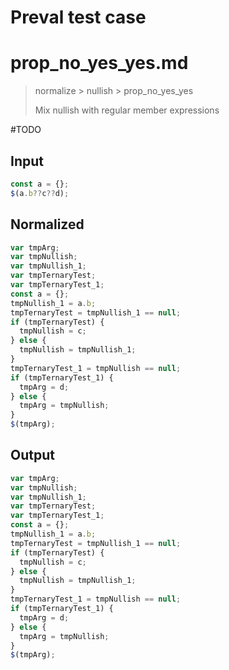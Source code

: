# Preval test case

# prop_no_yes_yes.md

> normalize > nullish > prop_no_yes_yes
>
> Mix nullish with regular member expressions

#TODO

## Input

`````js filename=intro
const a = {};
$(a.b??c??d);
`````

## Normalized

`````js filename=intro
var tmpArg;
var tmpNullish;
var tmpNullish_1;
var tmpTernaryTest;
var tmpTernaryTest_1;
const a = {};
tmpNullish_1 = a.b;
tmpTernaryTest = tmpNullish_1 == null;
if (tmpTernaryTest) {
  tmpNullish = c;
} else {
  tmpNullish = tmpNullish_1;
}
tmpTernaryTest_1 = tmpNullish == null;
if (tmpTernaryTest_1) {
  tmpArg = d;
} else {
  tmpArg = tmpNullish;
}
$(tmpArg);
`````

## Output

`````js filename=intro
var tmpArg;
var tmpNullish;
var tmpNullish_1;
var tmpTernaryTest;
var tmpTernaryTest_1;
const a = {};
tmpNullish_1 = a.b;
tmpTernaryTest = tmpNullish_1 == null;
if (tmpTernaryTest) {
  tmpNullish = c;
} else {
  tmpNullish = tmpNullish_1;
}
tmpTernaryTest_1 = tmpNullish == null;
if (tmpTernaryTest_1) {
  tmpArg = d;
} else {
  tmpArg = tmpNullish;
}
$(tmpArg);
`````
